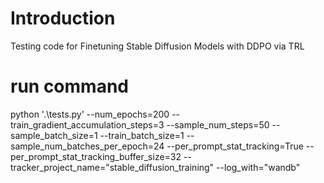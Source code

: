 # Introduction
Testing code for Finetuning Stable Diffusion Models with DDPO via TRL

# run command
python '.\tests.py'  --num_epochs=200   --train_gradient_accumulation_steps=3  --sample_num_steps=50   --sample_batch_size=1  --train_batch_size=1 --sample_num_batches_per_epoch=24   --per_prompt_stat_tracking=True   --per_prompt_stat_tracking_buffer_size=32  --tracker_project_name="stable_diffusion_training"  --log_with="wandb"

